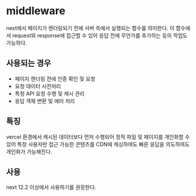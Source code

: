 # middleware

next에서 페이지가 렌더링되기 전에 서버 측에서 실행되는 함수를 의미한다.
이 함수에서 request와 response에 접근할 수 있어 응답 전에 무언가를 추가하는 등의 작업도 가능하다.

## 사용되는 경우

- 페이지 렌더링 전에 인증 확인 및 요청
- 요청 데이터 사전처리
- 특정 API 요청 수행 및 캐시 관리
- 응답 객체 변환 및 에러 처리

## 특징

vercel 환경에서 캐시된 데이터보다 먼저 수행되어 정적 파일 및 페이지를 개인화할 수 있어 특정 사용자만 접근 가능한 콘텐츠를 CDN에 캐싱하여도 빠른 응답을 의도하여도 개인화가 가능해진다.

## 사용

next 12.2 이상에서 사용하기를 권장한다.
